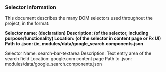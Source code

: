 ### Selector Information
This document describes the many DOM selectors used throughout the project, in the format:

**Selector name: (declaration)
Description: (of the selector, including purpose/functionality)
Location: (of the selector in content page or Fx UI)
Path to .json: (ie, modules/data/google_search.components.json**

Selector Name: search-bar-textarea
Description: Text entry area of the search field
Location: google.com content page
Path to .json: modules/data/google_search.components.json
